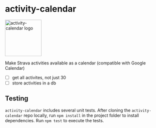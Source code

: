 # activity-calendar

<img alt="activity-calendar logo" height="120" width="120" src="https://user-images.githubusercontent.com/3104489/34644712-a601f428-f2f0-11e7-9ce4-ac3fb94804d1.png">

Make Strava activities available as a calendar (compatible with Google Calendar)

* [ ] get all activites, not just 30
* [ ] store activities in a db

## Testing

`activity-calendar` includes several unit tests. After cloning the `activity-calendar` repo locally, run `npm install` in the project folder to install dependencies. Run `npm test` to execute the tests.
